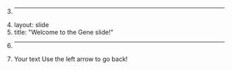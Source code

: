 3.	---
4.	layout: slide
5.	title: "Welcome to the Gene slide!"
6.	---
7.	Your text
Use the left arrow to go back!
